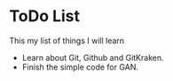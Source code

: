 # ToDo List

This my list of things I will learn
- Learn about Git, Github and GitKraken.
- Finish the simple code for GAN.